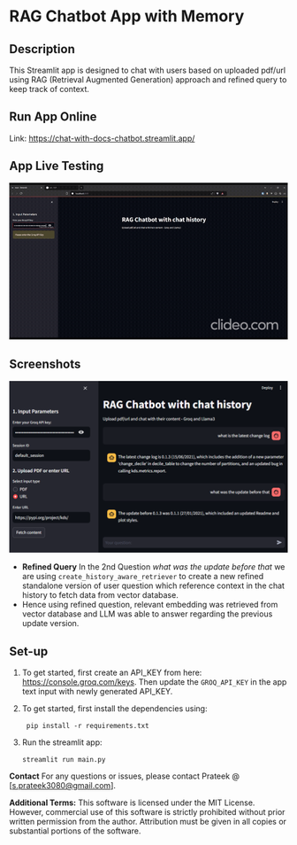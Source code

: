 # RAG Chatbot App with Memory

## Description
This Streamlit app is designed to chat with users based on uploaded pdf/url using RAG (Retrieval Augmented Generation) approach and refined query to keep track of context.

## Run App Online
Link: https://chat-with-docs-chatbot.streamlit.app/

## App Live Testing
![gif.gif](assets/app-rag-chatbot-gif.gif)

## Screenshots
![img.png](assets/app-rag-chatbot-screenshot.png)

- **Refined Query** In the 2nd Question *what was the update before that* we are using `create_history_aware_retriever` to create a new refined standalone version of user question which reference context in the chat history to fetch data from vector database.
- Hence using refined question, relevant embedding was retrieved from vector database and LLM was able to answer regarding the previous update version.  

## Set-up
1. To get started, first create an API_KEY from here: https://console.groq.com/keys. Then update the `GROQ_API_KEY` in the app text input with newly generated API_KEY. 

2. To get started, first install the dependencies using:
    ```commandline
     pip install -r requirements.txt
    ```
   
3. Run the streamlit app:
   ```commandline
   streamlit run main.py
   ```

**Contact**
For any questions or issues, please contact Prateek @ [s.prateek3080@gmail.com].
   
**Additional Terms:**
This software is licensed under the MIT License. However, commercial use of this software is strictly prohibited without prior written permission from the author. Attribution must be given in all copies or substantial portions of the software.
